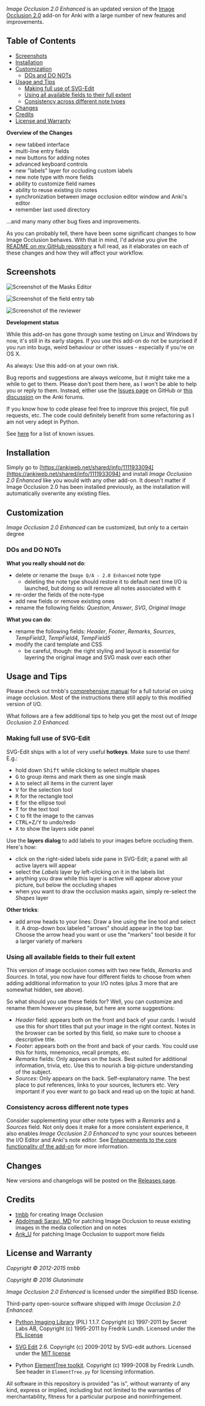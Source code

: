 *Image Occlusion 2.0 Enhanced* is an updated version of the [Image Occlusion 2.0](https://github.com/tmbb/image-occlusion-2) add-on for Anki with a large number of new features and improvements.

## Table of Contents

<!-- MarkdownTOC -->

- [Screenshots](#screenshots)
- [Installation](#installation)
- [Customization](#customization)
    - [DOs and DO NOTs](#dos-and-do-nots)
- [Usage and Tips](#usage-and-tips)
    - [Making full use of SVG-Edit](#making-full-use-of-svg-edit)
    - [Using all available fields to their full extent](#using-all-available-fields-to-their-full-extent)
    - [Consistency across different note types](#consistency-across-different-note-types)
- [Changes](#changes)
- [Credits](#credits)
- [License and Warranty](#license-and-warranty)

<!-- /MarkdownTOC -->

**Overview of the Changes**

- new tabbed interface
- multi-line entry fields
- new buttons for adding notes
- advanced keyboard controls
- new "labels" layer for occluding custom labels
- new note type with more fields
- ability to customize field names
- ability to reuse existing i/o notes
- synchronization between image occlusion editor window and Anki's editor
- remember last used directory

...and many many other bug fixes and improvements. 

As you can probably tell, there have been some significant changes to how Image Occlusion behaves. With that in mind, I'd advise you give the [README on my GitHub repository](https://github.com/Glutanimate/image-occlusion-2-enhanced) a full read, as it elaborates on each of these changes and how they will affect your workflow.

## Screenshots

![Screenshot of the Masks Editor](https://github.com/Glutanimate/image-occlusion-2-enhanced/blob/master/screenshots/screenshot-io-editor-1.png?raw=true)

![Screenshot of the field entry tab](https://github.com/Glutanimate/image-occlusion-2-enhanced/blob/master/screenshots/screenshot-io-editor-2.png?raw=true)

![Screenshot of the reviewer](https://github.com/Glutanimate/image-occlusion-2-enhanced/blob/master/screenshots/screenshot-io-reviewer.png?raw=true)

**Development status**

While this add-on has gone through some testing on Linux and Windows by now, it's still in its early stages. If you use this add-on do not be surprised if you run into bugs, weird behaviour or other issues - especially if you're on OS X.

As always: Use this add-on at your own risk.

Bug reports and suggestions are always welcome, but it might take me a while to get to them. Please don't post them here, as I won't be able to help you or reply to them. Instead, either use the [Issues page](https://github.com/Glutanimate/image-occlusion-2-enhanced/issues) on GitHub or [this discussion](https://anki.tenderapp.com/discussions/add-ons/7049-revamped-version-of-image-occlusion-2-for-anki-beta-testers-wanted) on the Anki forums.

If you know how to code please feel free to improve this project, file pull requests, etc. The code could definitely benefit from some refactoring as I am not very adept in Python.

See [here](https://github.com/Glutanimate/image-occlusion-2-enhanced#known-issues-and-limitations) for a list of known issues.

## Installation

Simply go to [https://ankiweb.net/shared/info/1111933094](https://ankiweb.net/shared/info/1111933094) and install *Image Occlusion 2.0 Enhanced* like you would with any other add-on. It doesn't matter if Image Occlusion 2.0 has been installed previously, as the installation will automatically overwrite any existing files.

## Customization

*Image Occlusion 2.0 Enhanced* can be customized, but only to a certain degree

### DOs and DO NOTs

**What you really should not do**:

- delete or rename the `Image Q/A - 2.0 Enhanced` note type
    + deleting the note type should restore it to default next time I/O is launched, but doing so will remove all notes associated with it
- re-order the fields of the note-type
- add new fields or remove existing ones
- rename the following fields: *Question*, *Answer*, *SVG*, *Original Image*

**What you can do**:

- rename the following fields: *Header*, *Footer*, *Remarks*, *Sources*, *TempField3*, *TempField4*, *TempField5*
- modify the card template and CSS
    + be careful, though: the right styling and layout is essential for layering the original image and SVG mask over each other

## Usage and Tips

Please check out tmbb's [comprehensive manual](http://tmbb.bitbucket.org/image-occlusion-2/) for a full tutorial on using image occlusion. Most of the instructions there still apply to this modified version of I/O.

What follows are a few additional tips to help you get the most out of *Image Occlusion 2.0 Enhanced*.

### Making full use of SVG-Edit

SVG-Edit ships with a lot of very useful **hotkeys**. Make sure to use them! E.g.:

- hold down <kbd>Shift</kbd> while clicking to select multiple shapes
- <kbd>G</kbd> to group items and mark them as one single mask
- <kbd>A</kbd> to select all items in the current layer
- <kbd>V</kbd> for the selection tool
- <kbd>R</kbd> for the rectangle tool
- <kbd>E</kbd> for the ellipse tool
- <kbd>T</kbd> for the text tool
- <kbd>C</kbd> to fit the image to the canvas
- <kbd>CTRL+Z/Y</kbd> to undo/redo
- <kbd>X</kbd> to show the layers side panel

Use the **layers dialog** to add labels to your images before occluding them. Here's how:

- click on the right-sided labels side pane in SVG-Edit; a panel with all active layers will appear
- select the *Labels* layer by left-clicking on it in the labels list
- anything you draw while this layer is active will appear above your picture, but below the occluding shapes
- when you want to draw the occlusion masks again, simply re-select the *Shapes* layer

**Other tricks**:

- add arrow heads to your lines: Draw a line using the line tool and select it. A drop-down box labeled "arrows" should appear in the top bar. Choose the arrow head you want or use the "markers" tool beside it for a larger variety of markers 

### Using all available fields to their full extent

This version of image occlusion comes with two new fields, *Remarks* and *Sources*. In total, you now have four different fields to choose from when adding additional information to your I/O notes (plus 3 more that are somewhat hidden, see above).

So what should you use these fields for? Well, you can customize and rename them however you please, but here are some suggestions:

- *Header* field: appears both on the front and back of your cards. I would use this for short titles that put your image in the right context. Notes in the browser can be sorted by this field, so make sure to choose a descriptive title.
- *Footer*: appears both on the front and back of your cards. You could use this for hints, mnemonics, recall prompts, etc.
- *Remarks* fields: Only appears on the back. Best suited for additional information, trivia, etc. Use this to nourish a big-picture understanding of the subject.
- *Sources*: Only appears on the back. Self-explanatory name. The best place to put references, links to your sources, lecturers etc. Very important if you ever want to go back and read up on the topic at hand.

### Consistency across different note types

Consider supplementing your other note types with a *Remarks* and a *Sources* field. Not only does it make for a more consistent experience, it also enables *Image Occlusion 2.0 Enhanced* to sync your sources between the I/O Editor and Anki's note editor. See [Enhancements to the core functionality of the add-on](#enhancements-to-the-core-functionality-of-the-add-on) for more information.

## Changes

New versions and changelogs will be posted on the [Releases page](https://github.com/Glutanimate/image-occlusion-2-enhanced/releases).

## Credits

- [tmbb](https://github.com/tmbb) for creating Image Occlusion
- [Abdolmadi Saravi, MD](https://bitbucket.org/amsaravi/) for patching Image Occlusion to reuse existing images in the media collection and on notes
- [Ank_U](https://bitbucket.org/Ank_U/) for patching Image Occlusion to support more fields

## License and Warranty

*Copyright © 2012-2015 tmbb*

*Copyright © 2016 Glutanimate*

*Image Occlusion 2.0 Enhanced* is licensed under the simplified BSD license.

Third-party open-source software shipped with *Image Occlusion 2.0 Enhanced*:

- [Python Imaging Library](http://www.pythonware.com/products/pil/) (PIL) 1.1.7. Copyright (c) 1997-2011 by Secret Labs AB, Copyright (c) 1995-2011 by Fredrik Lundh. Licensed under the [PIL license](http://www.pythonware.com/products/pil/license.htm)
 
- [SVG Edit](https://github.com/SVG-Edit/svgedit) 2.6. Copyright (c) 2009-2012 by SVG-edit authors. Licensed under the [MIT license](https://github.com/SVG-Edit/svgedit/blob/master/LICENSE)

- Python [ElementTree toolkit](http://effbot.org/zone/element-index.htm). Copyright (c) 1999-2008 by Fredrik Lundh. See header in `ElementTree.py` for licensing information.

All software in this repository is provided  "as is", without warranty of any kind, express or implied, including but not limited to the warranties of merchantability, fitness for a particular purpose and noninfringement. 